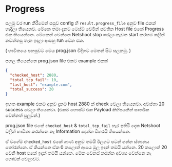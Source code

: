 # Progress

පලමු වර run කිරීමෙන් පසුව config හි `result.progress_file` අනුව file එකක් හැදිලා තියෙනව. මේකෙ තමා දැනට ටෙස්ට් වෙමින් පවතින Host file එකේ Progress එක තියෙන්නෙ.
මේකෙන් වෙන්නෙ Netshoot stop කරලා නැවත start කරහම කලින් නවත්තපු තැන ඉදලා ආපහු run වෙන එක.

( භාවිතයෙ පහසුවට මෙය prog.json විදිහට මෙතන් සිට සලකමු. )

පහල තියෙන්නෙ prog.json file එකට example එකක්

```json
{
  "checked_host": 2880,
  "total_tcp_fail": 10,
  "last_host": "example.com",
  "total_success": 20
}
```

ඉහත example එකට අනුව දැනට host 2880 ක් check වෙලා තියෙනවා. අවස්තා 20 success වෙලා තියෙනවා. (එකම හොස්ට් එක Payload කිහිපයකින් සාර්තක වෙන්නත් පුලුවන්.)

prog.json file එකේ `checked_host` & `total_tcp_fail` හැර ඉතිරි දෙක Netshoot වලින් භාවිතා කරන්නෙ නැ Information දෙන්න විහරයි තියෙන්නෙ.

ඒ වගේම `checked_host` එකේ ගාණ අනුව තමයි ඊලගට පටන් ගන්න ස්තානය තෝරන්නෙ. ඒ කියන්නෙ ඒක 0 කලොත් ආයෙ මුල ඉදන් තමයි යන්නෙ. 20 කලොත් 20 වෙනි host එකේ ඉදන් තමයි යන්නෙ. මේක වෙනස් කරන්න අවශ්‍ය වෙන්නෙ නැ ගොඩක් වෙලාවට.
